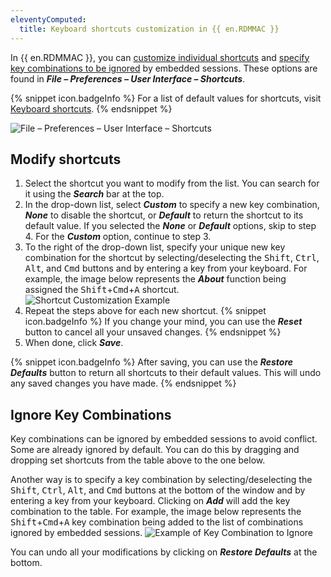 ```yaml
---
eleventyComputed:
  title: Keyboard shortcuts customization in {{ en.RDMMAC }}
---
```

In {{ en.RDMMAC }}, you can [customize individual shortcuts](#modify-shortcuts) and [specify key combinations to be ignored](#ignore-key-combinations) by embedded sessions. These options are found in ***File – Preferences – User Interface – Shortcuts***.

{% snippet icon.badgeInfo %}
For a list of default values for shortcuts, visit [Keyboard shortcuts](/rdm/mac/support-resources/keyboard-shortcuts/).
{% endsnippet %}

![File – Preferences – User Interface – Shortcuts](https://cdnweb.devolutions.net/docs/en/kb/KB2102.png)

## Modify shortcuts
1. Select the shortcut you want to modify from the list. You can search for it using the ***Search*** bar at the top.
1. In the drop-down list, select ***Custom*** to specify a new key combination, ***None*** to disable the shortcut, or ***Default*** to return the shortcut to its default value. If you selected the ***None*** or ***Default*** options, skip to step 4. For the ***Custom*** option, continue to step 3.
1. To the right of the drop-down list, specify your unique new key combination for the shortcut by selecting/deselecting the <kbd>Shift</kbd>, <kbd>Ctrl</kbd>, <kbd>Alt</kbd>, and <kbd>Cmd</kbd> buttons and by entering a key from your keyboard. For example, the image below represents the ***About*** function being assigned the <kbd>Shift</kbd>+<kbd>Cmd</kbd>+<kbd>A</kbd> shortcut.
![Shortcut Customization Example](https://cdnweb.devolutions.net/docs/en/kb/KB2094.png)
1. Repeat the steps above for each new shortcut.
   {% snippet icon.badgeInfo %}
   If you change your mind, you can use the ***Reset*** button to cancel all your unsaved changes.
   {% endsnippet %}
1. When done, click ***Save***.

{% snippet icon.badgeInfo %}
After saving, you can use the ***Restore Defaults*** button to return all shortcuts to their default values. This will undo any saved changes you have made.
{% endsnippet %}

## Ignore Key Combinations
Key combinations can be ignored by embedded sessions to avoid conflict. Some are already ignored by default. You can do this by dragging and dropping set shortcuts from the table above to the one below.

Another way is to specify a key combination by selecting/deselecting the <kbd>Shift</kbd>, <kbd>Ctrl</kbd>, <kbd>Alt</kbd>, and <kbd>Cmd</kbd> buttons at the bottom of the window and by entering a key from your keyboard. Clicking on ***Add*** will add the key combination to the table. For example, the image below represents the <kbd>Shift</kbd>+<kbd>Cmd</kbd>+<kbd>A</kbd> key combination being added to the list of combinations ignored by embedded sessions.
![Example of Key Combination to Ignore](https://cdnweb.devolutions.net/docs/en/kb/KB2095.png)

You can undo all your modifications by clicking on ***Restore Defaults*** at the bottom.
